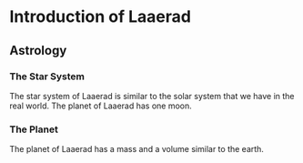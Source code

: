 # Introduction of Laaerad

## Astrology

### The Star System

The star system of Laaerad is similar to the solar system that we have in the real world. The planet of Laaerad has one moon. 

### The Planet

The planet of Laaerad has a mass and a volume similar to the earth.

